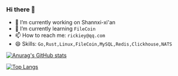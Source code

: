 ### Hi there 👋


<!-- **rickiey/rickiey** is a ✨ _special_ ✨ repository because its `README.md` (this file) appears on your GitHub profile.
 -->
<!-- Here are some ideas to get you started: -->

- 🔭 I’m currently working on Shannxi-xi'an
- 🌱 I’m currently learning `FileCoin`
- 📫 How to reach me: `rickiey@qq.com`
- 😄 Skills: `Go,Rust,Linux,FileCoin,MySQL,Redis,Clickhouse,NATS`


[![Anurag's GitHub stats](https://github-readme-stats.vercel.app/api?username=rickiey&theme=radical&show_icons=true)](https://github.com/rickiey/github-readme-stats)

[![Top Langs](https://github-readme-stats.vercel.app/api/top-langs/?username=rickiey&theme=radical&exclude_repo=rickiey.github.io&hide=html,css&layout=compact)](https://github.com/rickiey/github-readme-stats)
